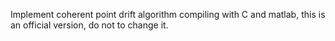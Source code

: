 Implement coherent point drift algorithm compiling with C and matlab, 
this is an official version,
do not to change it.
